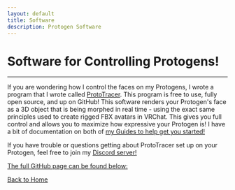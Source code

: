 ```yaml
---
layout: default
title: Software
description: Protogen Software
---
```


# Software for Controlling Protogens!
* * *

If you are wondering how I control the faces on my Protogens, I wrote a program that I wrote called [ProtoTracer](https://github.com/coelacant1/ProtoTracer). This program is free to use, fully open source, and up on GitHub! This software renders your Protogen's face as a 3D object that is being morphed in real time - using the exact same principles used to create rigged FBX avatars in VRChat. This gives you full control and allows you to maximize how expressive your Protogen is! I have a bit of documentation on both of [my Guides to help get you started!](./Guides.html)

If you have trouble or questions getting about ProtoTracer set up on your Protogen, feel free to join my <a href="https://www.discord.gg/YwaWnhJ" title="Discord"><i class="fa fa-brands fa-discord" aria-hidden="true"></i></a> [Discord server!](https://discord.com/invite/YwaWnhJ)

<a href="https://github.com/coelacant1/ProtoTracer" title="ProtoTracer GitHub"><i class="fa fa-github" aria-hidden="true"></i></a>[  The full GitHub page can be found below:](https://github.com/coelacant1/ProtoTracer)
<div class="github-card" data-github="coelacant1/ProtoTracer" data-width="400" data-height="" data-theme="default"></div>
<script src="//cdn.jsdelivr.net/github-cards/latest/widget.js"></script>


[Back to Home](./)
